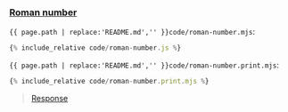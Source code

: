 ### [Roman number](code.zip)

`{{ page.path | replace:'README.md','' }}code/roman-number.mjs`:
```js
{% include_relative code/roman-number.js %}
```

`{{ page.path | replace:'README.md','' }}code/roman-number.print.mjs`:
```js
{% include_relative code/roman-number.print.mjs %}
```

> [Response](response/roman-number.js)
